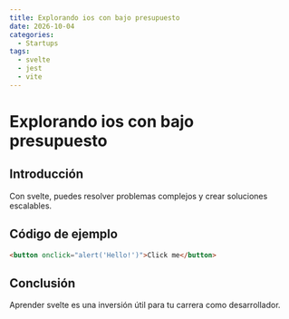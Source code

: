 ```yaml
---
title: Explorando ios con bajo presupuesto
date: 2026-10-04
categories:
  - Startups
tags:
  - svelte
  - jest
  - vite
---
```


# Explorando ios con bajo presupuesto

## Introducción

Con svelte, puedes resolver problemas complejos y crear soluciones escalables.

## Código de ejemplo

```html
<button onclick="alert('Hello!')">Click me</button>
```

## Conclusión

Aprender svelte es una inversión útil para tu carrera como desarrollador.